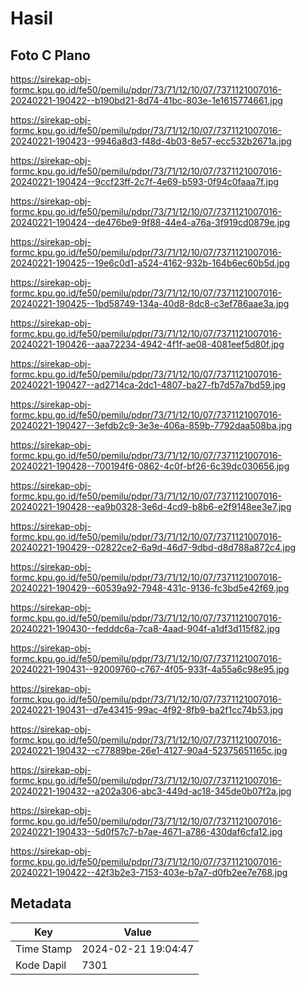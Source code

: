 # Hasil

## Foto C Plano

https://sirekap-obj-formc.kpu.go.id/fe50/pemilu/pdpr/73/71/12/10/07/7371121007016-20240221-190422--b190bd21-8d74-41bc-803e-1e1615774661.jpg

https://sirekap-obj-formc.kpu.go.id/fe50/pemilu/pdpr/73/71/12/10/07/7371121007016-20240221-190423--9946a8d3-f48d-4b03-8e57-ecc532b2671a.jpg

https://sirekap-obj-formc.kpu.go.id/fe50/pemilu/pdpr/73/71/12/10/07/7371121007016-20240221-190424--9ccf23ff-2c7f-4e69-b593-0f94c0faaa7f.jpg

https://sirekap-obj-formc.kpu.go.id/fe50/pemilu/pdpr/73/71/12/10/07/7371121007016-20240221-190424--de476be9-9f88-44e4-a76a-3f919cd0879e.jpg

https://sirekap-obj-formc.kpu.go.id/fe50/pemilu/pdpr/73/71/12/10/07/7371121007016-20240221-190425--19e6c0d1-a524-4162-932b-164b6ec60b5d.jpg

https://sirekap-obj-formc.kpu.go.id/fe50/pemilu/pdpr/73/71/12/10/07/7371121007016-20240221-190425--1bd58749-134a-40d8-8dc8-c3ef786aae3a.jpg

https://sirekap-obj-formc.kpu.go.id/fe50/pemilu/pdpr/73/71/12/10/07/7371121007016-20240221-190426--aaa72234-4942-4f1f-ae08-4081eef5d80f.jpg

https://sirekap-obj-formc.kpu.go.id/fe50/pemilu/pdpr/73/71/12/10/07/7371121007016-20240221-190427--ad2714ca-2dc1-4807-ba27-fb7d57a7bd59.jpg

https://sirekap-obj-formc.kpu.go.id/fe50/pemilu/pdpr/73/71/12/10/07/7371121007016-20240221-190427--3efdb2c9-3e3e-406a-859b-7792daa508ba.jpg

https://sirekap-obj-formc.kpu.go.id/fe50/pemilu/pdpr/73/71/12/10/07/7371121007016-20240221-190428--700194f6-0862-4c0f-bf26-6c39dc030656.jpg

https://sirekap-obj-formc.kpu.go.id/fe50/pemilu/pdpr/73/71/12/10/07/7371121007016-20240221-190428--ea9b0328-3e6d-4cd9-b8b6-e2f9148ee3e7.jpg

https://sirekap-obj-formc.kpu.go.id/fe50/pemilu/pdpr/73/71/12/10/07/7371121007016-20240221-190429--02822ce2-6a9d-46d7-9dbd-d8d788a872c4.jpg

https://sirekap-obj-formc.kpu.go.id/fe50/pemilu/pdpr/73/71/12/10/07/7371121007016-20240221-190429--60539a92-7948-431c-9136-fc3bd5e42f69.jpg

https://sirekap-obj-formc.kpu.go.id/fe50/pemilu/pdpr/73/71/12/10/07/7371121007016-20240221-190430--fedddc6a-7ca8-4aad-904f-a1df3d115f82.jpg

https://sirekap-obj-formc.kpu.go.id/fe50/pemilu/pdpr/73/71/12/10/07/7371121007016-20240221-190431--92009760-c767-4f05-933f-4a55a6c98e95.jpg

https://sirekap-obj-formc.kpu.go.id/fe50/pemilu/pdpr/73/71/12/10/07/7371121007016-20240221-190431--d7e43415-99ac-4f92-8fb9-ba2f1cc74b53.jpg

https://sirekap-obj-formc.kpu.go.id/fe50/pemilu/pdpr/73/71/12/10/07/7371121007016-20240221-190432--c77889be-26e1-4127-90a4-52375651165c.jpg

https://sirekap-obj-formc.kpu.go.id/fe50/pemilu/pdpr/73/71/12/10/07/7371121007016-20240221-190432--a202a306-abc3-449d-ac18-345de0b07f2a.jpg

https://sirekap-obj-formc.kpu.go.id/fe50/pemilu/pdpr/73/71/12/10/07/7371121007016-20240221-190433--5d0f57c7-b7ae-4671-a786-430daf6cfa12.jpg

https://sirekap-obj-formc.kpu.go.id/fe50/pemilu/pdpr/73/71/12/10/07/7371121007016-20240221-190422--42f3b2e3-7153-403e-b7a7-d0fb2ee7e768.jpg


## Metadata

| Key        | Value               |
| ---------- | ------------------- |
| Time Stamp | 2024-02-21 19:04:47 |
| Kode Dapil | 7301                |



